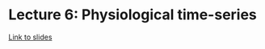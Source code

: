 # Lecture 6: Physiological time-series

[Link to slides](https://mlhc19mit.github.io/slides/lecture6.pdf)

## 